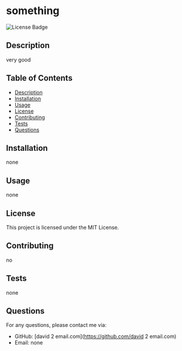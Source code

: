 
# something

![License Badge](https://img.shields.io/badge/license-MIT-blue)

## Description
very good

## Table of Contents
- [Description](#description)
- [Installation](#installation)
- [Usage](#usage)
- [License](#license)
- [Contributing](#contributing)
- [Tests](#tests)
- [Questions](#questions)

## Installation
none

## Usage
none

## License
This project is licensed under the MIT License.

## Contributing
no

## Tests
none

## Questions
For any questions, please contact me via:
- GitHub: [david 2 email.com](https://github.com/david 2 email.com)
- Email: none
  